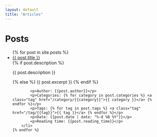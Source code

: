 ```yaml
---
layout: default
title: "Articles"
---
```


<link rel="stylesheet" href="{{ '/assets/css/articles.css?v=' | append: site.github.build_revision | relative_url }}">

<h1>Posts</h1>

<ul>
    {% for post in site.posts %}
        <li class="post">
            <a href="{{ post.url }}">{{ post.title }}</a>
            <br>
            {% if post.description %}
            <p class="desc">{{ post.description }}</p>
            {% else %}
            {{ post.excerpt }}
            {% endif %}

            <p>Author: {{post.author}}</p>
            <p>Categories: {% for category in post.categories %} <a class="tag" href="/category/{{category}}">{{ category }}</a> {% endfor %}</p>
            <p>Tags: {% for tag in post.tags %} <a class="tag" href="/tag/{{tag}}">{{ tag }}</a> {% endfor %}</p>
            <p>Date: {{post.date | date: "%-d %B %Y"}}</p>
            <p>Reading time: {{post.reading_time}}</p>
        </li>
    {% endfor %}
</ul>